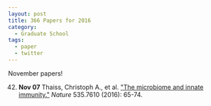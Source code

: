 ```yaml
---
layout: post
title: 366 Papers for 2016
category:
  - Graduate School
tags:
  - paper
  - twitter
---
```


November papers!

<!--break-->

42. **Nov 07** Thaiss, Christoph A., et al. ["The microbiome and innate
    immunity."][nov07thaiss] *Nature* 535.7610 (2016): 65-74.

[nov07thaiss]: http://www.nature.com/nature/journal/v535/n7610/abs/nature18847.html
